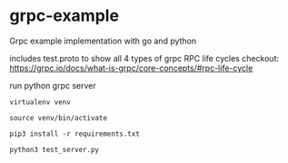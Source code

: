 # grpc-example
Grpc example implementation with go and python

includes test.proto to show all 4 types of grpc RPC life cycles checkout: https://grpc.io/docs/what-is-grpc/core-concepts/#rpc-life-cycle

run python grpc server

```
virtualenv venv

source venv/bin/activate

pip3 install -r requirements.txt

python3 test_server.py
```

